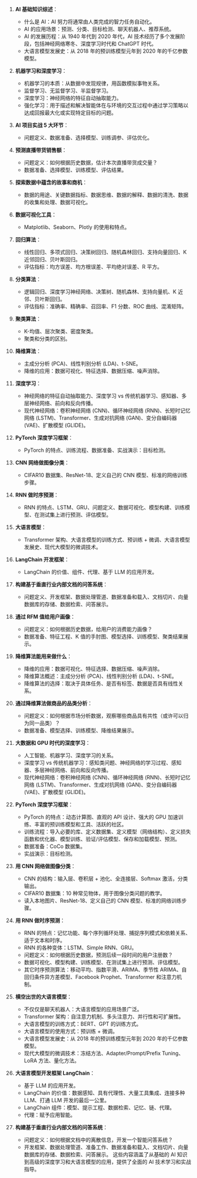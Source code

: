 <!--
 * @Author: Diana Tang
 * @Date: 2025-02-23 22:51:17
 * @LastEditors: Diana Tang
 * @Description: some description
 * @FilePath: /ai-practice/AI实战.md
-->
1. **AI 基础知识综述**：
   - 什么是 AI：AI 努力将通常由人类完成的智力任务自动化。
   - AI 的应用场景：预测、分类、目标检测、聊天机器人、推荐系统。
   - AI 的发展历程：从 1940 年代到 2020 年代，AI 技术经历了多个发展阶段，包括神经网络寒冬、深度学习时代和 ChatGPT 时代。
   - 大语言模型发展史：从 2018 年的预训练模型元年到 2020 年的千亿参数模型。

2. **机器学习和深度学习**：
   - 机器学习的本质：从数据中发现规律，用函数模拟事物关系。
   - 监督学习、无监督学习、半监督学习。
   - 深度学习：神经网络的特征自动抽取能力。
   - 强化学习：用于描述和解决智能体在与环境的交互过程中通过学习策略以达成回报最大化或实现特定目标的问题。

3. **AI 项目实战 5 大环节**：
   - 问题定义、数据准备、选择模型、训练调参、评估优化。

4. **预测直播带货销售额**：
   - 问题定义：如何根据历史数据，估计本次直播带货成交量？
   - 数据准备、选择模型、训练模型、评估结果。

5. **探索数据中蕴含的故事和商机**：
   - 数据的用途、关键数据指标、数据思维、数据的解释、数据的清洗、数据的收集和处理、数据可视化。

6. **数据可视化工具**：
   - Matplotlib、Seaborn、Plotly 的使用和特点。

7. **回归算法**：
   - 线性回归、多项式回归、决策树回归、随机森林回归、支持向量回归、K 近邻回归、贝叶斯回归。
   - 评估指标：均方误差、均方根误差、平均绝对误差、R 平方。

8. **分类算法**：
   - 逻辑回归、深度学习神经网络、决策树、随机森林、支持向量机、K 近邻、贝叶斯回归。
   - 评估指标：准确率、精确率、召回率、F1 分数、ROC 曲线、混淆矩阵。

9. **聚类算法**：
   - K-均值、层次聚类、密度聚类。
   - 聚类和分类的区别。

10. **降维算法**：
    - 主成分分析 (PCA)、线性判别分析 (LDA)、t-SNE。
    - 降维的应用：数据可视化、特征选择、数据压缩、噪声消除。

11. **深度学习**：
    - 神经网络的特征自动抽取能力、深度学习 vs 传统机器学习、感知器、多层神经网络、前向和反向传播。
    - 现代神经网络：卷积神经网络 (CNN)、循环神经网络 (RNN)、长短时记忆网络 (LSTM)、Transformer、生成对抗网络 (GAN)、变分自编码器 (VAE)、扩散模型 (GLIDE)。

12. **PyTorch 深度学习框架**：
    - PyTorch 的特点、训练流程、数据准备、实战演示：目标检测。

13. **CNN 网络做图像分类**：
    - CIFAR10 数据集、ResNet-18、定义自己的 CNN 模型、标准的网络训练步骤。

14. **RNN 做时序预测**：
    - RNN 的特点、LSTM、GRU、问题定义、数据可视化、模型构建、训练模型、在测试集上进行预测、评估模型。

15. **大语言模型**：
    - Transformer 架构、大语言模型的训练方式、预训练 + 微调、大语言模型发展史、现代大模型的微调技术。

16. **LangChain 开发框架**：
    - LangChain 的价值、组件、代理、基于 LLM 的应用开发。

17. **构建基于垂直行业内部文档的问答系统**：
    - 问题定义、开发框架、数据处理管道、数据准备和载入、文档切片、向量数据库的存储、数据检索、问答展示。

18. **通过 RFM 值给用户画像**：
    - 问题定义：如何根据历史数据，给用户的消费能力画像？
    - 数据准备、特征工程、K 值的手肘图、模型选择、训练模型、聚类结果展示。

19. **降维算法能用来做什么**：
    - 降维的应用：数据可视化、特征选择、数据压缩、噪声消除。
    - 降维算法概述：主成分分析 (PCA)、线性判别分析 (LDA)、t-SNE。
    - 降维算法的选择：取决于具体任务、是否有标签、数据是否具有线性关系。

20. **通过降维算法做商品的品类分析**：
    - 问题定义：如何根据市场分析数据，观察哪些商品具有共性（或许可以归为同一品类）？
    - 数据准备、模型选择、训练模型、降维结果展示。

21. **大数据和 GPU 时代的深度学习**：
    - 人工智能、机器学习、深度学习的关系。
    - 深度学习 vs 传统机器学习：感知类问题、神经网络的学习过程、感知器、多层神经网络、前向和反向传播。
    - 现代神经网络：卷积神经网络 (CNN)、循环神经网络 (RNN)、长短时记忆网络 (LSTM)、Transformer、生成对抗网络 (GAN)、变分自编码器 (VAE)、扩散模型 (GLIDE)。

22. **PyTorch 深度学习框架**：
    - PyTorch 的特点：动态计算图、直观的 API 设计、强大的 GPU 加速训练、丰富的预训练模型和工具、活跃的社区。
    - 训练流程：导入必要的库、定义数据集、定义模型（网络结构）、定义损失函数和优化器、模型训练、验证/评估模型、保存和加载模型、预测。
    - 数据准备：CoCo 数据集。
    - 实战演示：目标检测。

23. **用 CNN 网络做图像分类**：
    - CNN 的结构：输入层、卷积层 + 池化、全连接层、Softmax 激活，分类输出。
    - CIFAR10 数据集：10 种常见物体，用于图像分类问题的教学。
    - 读入本地图片、ResNet-18、定义自己的 CNN 模型、标准的网络训练步骤。

24. **用 RNN 做时序预测**：
    - RNN 的特点：记忆功能、每个序列循环处理、捕捉序列模式和依赖关系、适于文本和时序。
    - RNN 的各种变体：LSTM、Simple RNN、GRU。
    - 问题定义：如何根据历史数据，预测后续一段时间的用户注册数？
    - 数据可视化、模型构建、训练模型、在测试集上进行预测、评估模型。
    - 其它时序预测算法：移动平均、指数平滑、ARIMA、季节性 ARIMA、自回归条件异方差模型、Facebook Prophet、Transformer 和注意力机制。

25. **横空出世的大语言模型**：
    - 不仅仅是聊天机器人：大语言模型的应用场景广泛。
    - Transformer 架构：自注意力机制、多头注意力、并行性和可扩展性。
    - 大语言模型的训练方式：BERT、GPT 的训练方式。
    - 大语言模型的使用方式：预训练 + 微调。
    - 大语言模型发展史：从 2018 年的预训练模型元年到 2020 年的千亿参数模型。
    - 现代大模型的微调技术：冻结方法、Adapter/Prompt/Prefix Tuning、LoRA 方法、量化方法。

26. **大语言模型开发框架 LangChain**：
    - 基于 LLM 的应用开发。
    - LangChain 的价值：数据感知、具有代理性、大量工具集成、连接多种 LLM、打通 LLM 开发的最后一公里。
    - LangChain 组件：模型、提示工程、数据检索、记忆、链、代理。
    - 代理：赋予应用智能。

27. **构建基于垂直行业内部文档的问答系统**：
    - 问题定义：如何根据文档中的离散信息，开发一个智能问答系统？
    - 开发框架、数据处理管道、准备工作、数据准备和载入、文档切片、向量数据库的存储、数据检索、问答展示。
这些内容涵盖了从基础的 AI 知识到高级的深度学习和大语言模型的应用，提供了全面的 AI 技术学习和实战指导。
